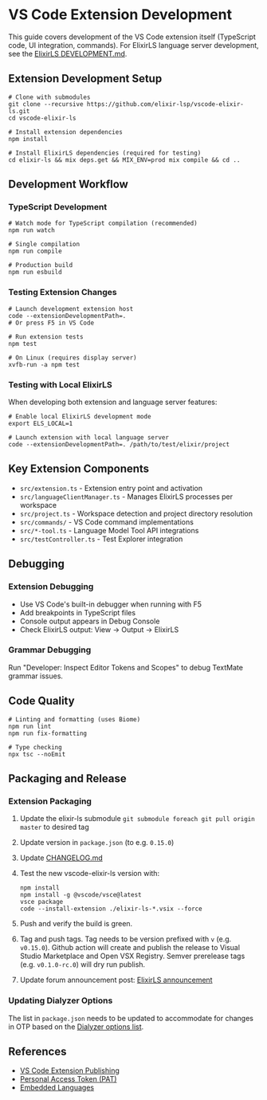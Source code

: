 # VS Code Extension Development

This guide covers development of the VS Code extension itself (TypeScript code, UI integration, commands). For ElixirLS language server development, see the [ElixirLS DEVELOPMENT.md](elixir-ls/DEVELOPMENT.md).

## Extension Development Setup

```shell
# Clone with submodules
git clone --recursive https://github.com/elixir-lsp/vscode-elixir-ls.git
cd vscode-elixir-ls

# Install extension dependencies
npm install

# Install ElixirLS dependencies (required for testing)
cd elixir-ls && mix deps.get && MIX_ENV=prod mix compile && cd ..
```

## Development Workflow

### TypeScript Development

```shell
# Watch mode for TypeScript compilation (recommended)
npm run watch

# Single compilation
npm run compile

# Production build
npm run esbuild
```

### Testing Extension Changes

```shell
# Launch development extension host
code --extensionDevelopmentPath=.
# Or press F5 in VS Code

# Run extension tests
npm test

# On Linux (requires display server)
xvfb-run -a npm test
```

### Testing with Local ElixirLS

When developing both extension and language server features:

```shell
# Enable local ElixirLS development mode
export ELS_LOCAL=1

# Launch extension with local language server
code --extensionDevelopmentPath=. /path/to/test/elixir/project
```

## Key Extension Components

- `src/extension.ts` - Extension entry point and activation
- `src/languageClientManager.ts` - Manages ElixirLS processes per workspace
- `src/project.ts` - Workspace detection and project directory resolution
- `src/commands/` - VS Code command implementations
- `src/*-tool.ts` - Language Model Tool API integrations
- `src/testController.ts` - Test Explorer integration

## Debugging

### Extension Debugging

- Use VS Code's built-in debugger when running with F5
- Add breakpoints in TypeScript files
- Console output appears in Debug Console
- Check ElixirLS output: View → Output → ElixirLS

### Grammar Debugging

Run "Developer: Inspect Editor Tokens and Scopes" to debug TextMate grammar issues.

## Code Quality

```shell
# Linting and formatting (uses Biome)
npm run lint
npm run fix-formatting

# Type checking
npx tsc --noEmit
```

## Packaging and Release

### Extension Packaging

1. Update the elixir-ls submodule `git submodule foreach git pull origin master` to desired tag
2. Update version in `package.json` (to e.g. `0.15.0`)
3. Update [CHANGELOG.md](CHANGELOG.md)
4. Test the new vscode-elixir-ls version with:

    ```shell
    npm install
    npm install -g @vscode/vsce@latest
    vsce package
    code --install-extension ./elixir-ls-*.vsix --force
    ```

5. Push and verify the build is green.
6. Tag and push tags. Tag needs to be version prefixed with `v` (e.g. `v0.15.0`). Github action will create and publish the release to Visual Studio Marketplace and Open VSX Registry. Semver prerelease tags (e.g. `v0.1.0-rc.0`) will dry run publish.
7. Update forum announcement post: [ElixirLS announcement](https://elixirforum.com/t/introducing-elixirls-the-elixir-language-server/5857)

### Updating Dialyzer Options

The list in `package.json` needs to be updated to accommodate for changes in OTP based on the [Dialyzer options list](https://github.com/erlang/otp/blob/412bff5196fc0ab88a61fe37ca30e5226fc7872d/lib/dialyzer/src/dialyzer_options.erl#L495).

## References

- [VS Code Extension Publishing](https://code.visualstudio.com/api/working-with-extensions/publishing-extension)
- [Personal Access Token (PAT)](https://dev.azure.com/elixir-lsp/_usersSettings/tokens)
- [Embedded Languages](https://code.visualstudio.com/api/language-extensions/embedded-languages)
